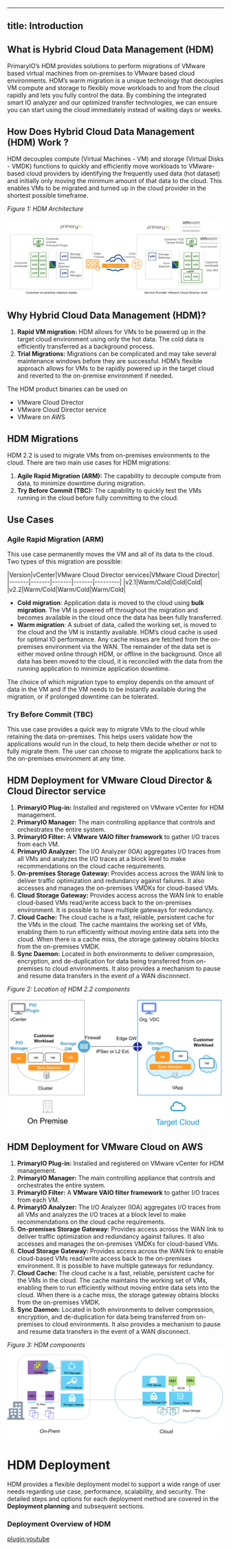 










---
title: Introduction
---
<!---
This file is generated by a macro preprocessor.
Dont edit this file directly but make changes in 
to the source document in macros/ 
-->

## What is Hybrid Cloud Data Management (HDM)

PrimaryIO’s HDM provides solutions to perform migrations of VMware based virtual machines from on-premises to VMware based cloud environments.  HDM’s warm migration is a unique technology that decouples VM compute and storage to flexibly move workloads to and from the cloud rapidly and lets you fully control the data.  By combining the integrated smart IO analyzer and our optimized transfer technologies, we can ensure you can start using the cloud immediately instead of waiting days or weeks.

## How Does Hybrid Cloud Data Management (HDM) Work ?
HDM decouples compute (Virtual Machines - VM) and storage (Virtual Disks - VMDK) functions to quickly and efficiently move workloads to VMware-based cloud providers by identifying the frequently used data (hot dataset) and initially only moving the minimum amount of that data to the cloud. This enables VMs to be migrated and turned up in the cloud provider in the shortest possible timeframe.  


_Figure 1: HDM Architecture_

![HDM Architecture](images/arch-final.png "HDM Architecture")


## Why Hybrid Cloud Data Management (HDM)?

1. **Rapid VM migration:** HDM allows for VMs to be powered up in the target cloud environment using only the hot data.  The cold data is efficiently transferred as a background process.
1. **Trial Migrations:** Migrations can be complicated and may take several maintenance windows before they are successful.  HDM’s flexible approach allows for VMs to be rapidly powered up in the target cloud and reverted to the on-premise environment if needed. 

The HDM product binaries can be used on
* VMware Cloud Director
* VMware Cloud Director service
* VMware on AWS

## HDM Migrations

HDM 2.2 is used to migrate VMs from on-premises environments to the cloud. There are two main use cases for HDM migrations:

1. **Agile Rapid Migration (ARM):** The capability to decouple compute from data, to minimize downtime during migration.
2. **Try Before Commit (TBC):** The capability to quickly test the VMs running in the cloud before fully committing to the cloud.

## Use Cases

### Agile Rapid Migration (ARM)

This use case permanently moves the VM and all of its data to the cloud. Two types of this migration are possible:


|Version|vCenter|VMware Cloud Director services|VMware Cloud Director|
|-------|-------|-------|-------|---------|
|v2.1|Warm/Cold|Cold|Cold|
|v2.2|Warm/Cold|Warm/Cold|Warm/Cold|


*   **Cold migration**: Application data is moved to the cloud using **bulk migration**. The VM is powered off throughout the migration and becomes available in the cloud once the data has been fully transferred. 
*   **Warm migration**: A subset of data, called the working set, is moved to the cloud and the VM is instantly available. HDM’s cloud cache is used for optimal IO performance. Any cache misses are fetched from the on-premises environment via the WAN. The remainder of the data set is either moved online through HDM, or offline in the background. Once all data has been moved to the cloud, it is reconciled with the data from the running application to minimize application downtime.

The choice of which migration type to employ depends on the amount of data in the VM and if the VM needs to be instantly available during the migration, or if prolonged downtime can be tolerated.


### Try Before Commit (TBC)

This use case provides a quick way to migrate VMs to the cloud while retaining the data on-premises. This helps users validate how the applications would run in the cloud, to help them decide whether or not to fully migrate them. The user can choose to migrate the applications back to the on-premises environment at any time.


## HDM Deployment for VMware Cloud Director & Cloud Director service

1. **PrimaryIO Plug-in:** Installed and registered on VMware vCenter for HDM management.
2. **PrimaryIO Manager:** The main controlling appliance that controls and orchestrates the entire system.
3. **PrimaryIO Filter:** A **VMware VAIO filter framework** to gather I/O traces from each VM.
4. **PrimaryIO Analyzer:** The I/O Analyzer (IOA) aggregates I/O traces from all VMs and analyzes the I/O traces at a block level to make recommendations on the cloud cache requirements.
5. **On-premises Storage Gateway:** Provides access across the WAN link to deliver traffic optimization and redundancy against failures. It also accesses and manages the on-premises VMDKs for cloud-based VMs.
6. **Cloud Storage Gateway:** Provides access across the WAN link to enable cloud-based VMs read/write access back to the on-premises environment. It is possible to have multiple gateways for redundancy.
7. **Cloud Cache:** The cloud cache is a fast, reliable, persistent cache for the VMs in the cloud. The cache maintains the working set of VMs, enabling them to run efficiently without moving entire data sets into the cloud. When there is a cache miss, the storage gateway obtains blocks from the on-premises VMDK.
8. **Sync Daemon:** Located in both environments to deliver compression, encryption, and de-duplication for data being transferred from on-premises to cloud environments. It also provides a mechanism to pause and resume data transfers in the event of a WAN disconnect.

_Figure 2: Location of HDM 2.2 components_

![alt_text](images/image8.png?classes=content-img "image_tooltip")


## HDM Deployment for VMware Cloud on AWS

1. **PrimaryIO Plug-in:** Installed and registered on VMware vCenter for HDM management.
2. **PrimaryIO Manager:** The main controlling appliance that controls and orchestrates the entire system.
3. **PrimaryIO Filter:** A **VMware VAIO filter framework** to gather I/O traces from each VM.
4. **PrimaryIO Analyzer:** The I/O Analyzer (IOA) aggregates I/O traces from all VMs and analyzes the I/O traces at a block level to make recommendations on the cloud cache requirements.
5. **On-premises Storage Gateway:** Provides access across the WAN link to deliver traffic optimization and redundancy against failures. It also accesses and manages the on-premises VMDKs for cloud-based VMs.
6. **Cloud Storage Gateway:** Provides access across the WAN link to enable cloud-based VMs read/write access back to the on-premises environment. It is possible to have multiple gateways for redundancy.
7. **Cloud Cache:** The cloud cache is a fast, reliable, persistent cache for the VMs in the cloud. The cache maintains the working set of VMs, enabling them to run efficiently without moving entire data sets into the cloud. When there is a cache miss, the storage gateway obtains blocks from the on-premises VMDK.
8. **Sync Daemon:** Located in both environments to deliver compression, encryption, and de-duplication for data being transferred from on-premises to cloud environments. It also provides a mechanism to pause and resume data transfers in the event of a WAN disconnect.

_Figure 3: HDM components_
![alt_text](images/image54.png?classes=content-img "image_tooltip")
 
# HDM Deployment

HDM provides a flexible deployment model to support a wide range of user needs regarding use case, performance, scalability, and security. The detailed steps and options for each deployment method are covered in the **Deployment planning** and subsequent sections. 

### Deployment Overview of HDM
[plugin:youtube](https://youtu.be/i39XhQUZI6A)



